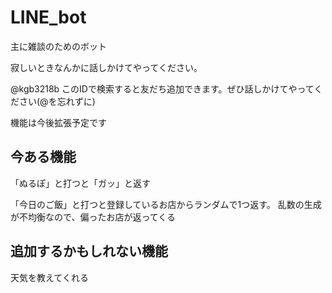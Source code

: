 # LINE_bot

主に雑談のためのボット

寂しいときなんかに話しかけてやってください。

@kgb3218b このIDで検索すると友だち追加できます。ぜひ話しかけてやってください(@を忘れずに)

機能は今後拡張予定です

## 今ある機能

「ぬるぽ」と打つと「ガッ」と返す

「今日のご飯」と打つと登録しているお店からランダムで1つ返す。
乱数の生成が不均衡なので、偏ったお店が返ってくる
## 追加するかもしれない機能

天気を教えてくれる
